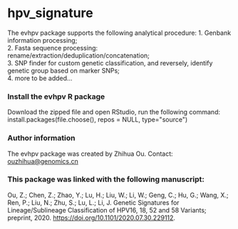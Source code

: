 # hpv_signature
The evhpv package supports the following analytical procedure:
    1. Genbank information processing;  
    2. Fasta sequence processing: rename/extraction/deduplication/concatenation;  
    3. SNP finder for custom genetic classification, and reversely, identify genetic group based on marker SNPs;   
    4. more to be added...  


### Install the evhpv R package
Download the zipped file and open RStudio, run the following command:
install.packages(file.choose(), repos = NULL, type="source")


   
### Author information
The evhpv package was created by Zhihua Ou. Contact: ouzhihua@genomics.cn


   
### This package was linked with the following manuscript:
Ou, Z.; Chen, Z.; Zhao, Y.; Lu, H.; Liu, W.; Li, W.; Geng, C.; Hu, G.; Wang, X.; Ren, P.; Liu, N.; Zhu, S.; Lu, L.; Li, J. Genetic Signatures for Lineage/Sublineage Classification of HPV16, 18, 52 and 58 Variants; preprint, 2020. https://doi.org/10.1101/2020.07.30.229112.
